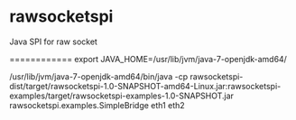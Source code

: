 rawsocketspi
============

Java SPI for raw socket

============
export JAVA_HOME=/usr/lib/jvm/java-7-openjdk-amd64/

/usr/lib/jvm/java-7-openjdk-amd64/bin/java -cp rawsocketspi-dist/target/rawsocketspi-1.0-SNAPSHOT-amd64-Linux.jar:rawsocketspi-examples/target/rawsocketspi-examples-1.0-SNAPSHOT.jar rawsocketspi.examples.SimpleBridge eth1 eth2
